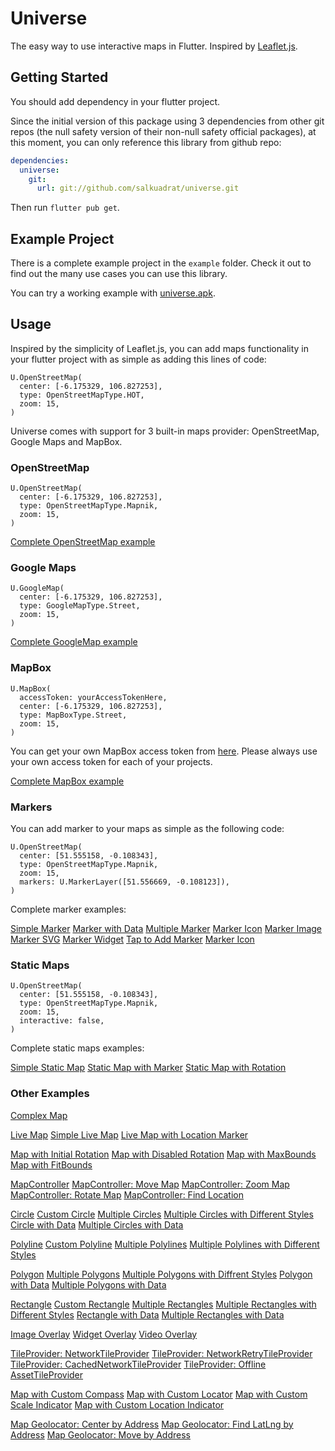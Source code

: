 # Universe

The easy way to use interactive maps in Flutter. 
Inspired by [Leaflet.js](https://leafletjs.com/).

## Getting Started

You should add dependency in your flutter project. 

Since the initial version of this package using 3 dependencies from other git repos (the null safety version of their non-null safety official packages), at this moment, you can only reference this library from github repo:

```yaml
dependencies:
  universe:
    git: 
      url: git://github.com/salkuadrat/universe.git
```

Then run `flutter pub get`.

## Example Project

There is a complete example project in the `example` folder. 
Check it out to find out the many use cases you can use this library.

You can try a working example with [universe.apk](universe.apk).

## Usage

Inspired by the simplicity of Leaflet.js, you can add maps functionality in your flutter project with as simple as adding this lines of code:

```
U.OpenStreetMap(
  center: [-6.175329, 106.827253],
  type: OpenStreetMapType.HOT,
  zoom: 15,
)
```

Universe comes with support for 3 built-in maps provider: OpenStreetMap, Google Maps and MapBox.

### OpenStreetMap

```
U.OpenStreetMap(
  center: [-6.175329, 106.827253],
  type: OpenStreetMapType.Mapnik,
  zoom: 15,
)
```

[Complete OpenStreetMap example](example/lib/src/map_provider/osm.dart)


### Google Maps 

```
U.GoogleMap(
  center: [-6.175329, 106.827253],
  type: GoogleMapType.Street,
  zoom: 15,
)
```

[Complete GoogleMap example](example/lib/src/map_provider/google.dart)


### MapBox

```
U.MapBox(
  accessToken: yourAccessTokenHere,
  center: [-6.175329, 106.827253],
  type: MapBoxType.Street,
  zoom: 15,
)
```

You can get your own MapBox access token from [here](https://account.mapbox.com/access-tokens/). Please always use your own access token for each of your projects.

[Complete MapBox example](example/lib/src/map_provider/mapbox.dart)

### Markers 

You can add marker to your maps as simple as the following code:

```
U.OpenStreetMap(
  center: [51.555158, -0.108343],
  type: OpenStreetMapType.Mapnik,
  zoom: 15,
  markers: U.MarkerLayer([51.556669, -0.108123]),
)
```

Complete marker examples:

[Simple Marker](example/lib/src/marker/default.dart)
[Marker with Data](example/lib/src/marker/data.dart)
[Multiple Marker](example/lib/src/marker/multi.dart)
[Marker Icon](example/lib/src/marker/icon.dart)
[Marker Image](example/lib/src/marker/image.dart)
[Marker SVG](example/lib/src/marker/svg.dart)
[Marker Widget](example/lib/src/marker/widget.dart)
[Tap to Add Marker](example/lib/src/marker/add.dart)
[Marker Icon](example/lib/src/marker/icon.dart)

### Static Maps

```
U.OpenStreetMap(
  center: [51.555158, -0.108343],
  type: OpenStreetMapType.Mapnik,
  zoom: 15,
  interactive: false,
)
```

Complete static maps examples:

[Simple Static Map](example/lib/src/static/simple.dart)
[Static Map with Marker](example/lib/src/static/marker.dart)
[Static Map with Rotation](example/lib/src/static/rotate.dart)

### Other Examples 

[Complex Map](example/lib/src/home.dart)

[Live Map](example/lib/src/live/default.dart)
[Simple Live Map](example/lib/src/live/simple.dart)
[Live Map with Location Marker](example/lib/src/live/marker.dart)

[Map with Initial Rotation](example/lib/src/rotation/initial.dart)
[Map with Disabled Rotation](example/lib/src/rotation/disable.dart)
[Map with MaxBounds](example/lib/src/bounds/maxbounds.dart)
[Map with FitBounds](example/lib/src/bounds/fitbounds.dart)

[MapController](example/lib/src/controller/simple.dart)
[MapController: Move Map](example/lib/src/controller/move.dart)
[MapController: Zoom Map](example/lib/src/controller/zoom.dart)
[MapController: Rotate Map](example/lib/src/controller/rotate.dart)
[MapController: Find Location](example/lib/src/controller/locate.dart)

[Circle](example/lib/src/circle/simple.dart)
[Custom Circle](example/lib/src/circle/custom.dart)
[Multiple Circles](example/lib/src/circle/multi.dart)
[Multiple Circles with Different Styles](example/lib/src/circle/multistyles.dart)
[Circle with Data](example/lib/src/circle/data.dart)
[Multiple Circles with Data](example/lib/src/circle/multidata.dart)

[Polyline](example/lib/src/polyline/simple.dart)
[Custom Polyline](example/lib/src/polyline/custom.dart)
[Multiple Polylines](example/lib/src/polyline/multi.dart)
[Multiple Polylines with Different Styles](example/lib/src/polyline/multistyles.dart)

[Polygon](example/lib/src/polygon/simple.dart)
[Multiple Polygons](example/lib/src/polygon/multi.dart)
[Multiple Polygons with Diffrent Styles](example/lib/src/polygon/multistyles.dart)
[Polygon with Data](example/lib/src/polygon/data.dart)
[Multiple Polygons with Data](example/lib/src/polygon/multidata.dart)

[Rectangle](example/lib/src/rectangle/simple.dart)
[Custom Rectangle](example/lib/src/rectangle/custom.dart)
[Multiple Rectangles](example/lib/src/rectangle/multi.dart)
[Multiple Rectangles with Different Styles](example/lib/src/rectangle/multistyles.dart)
[Rectangle with Data](example/lib/src/rectangle/data.dart)
[Multiple Rectangles with Data](example/lib/src/rectangle/multidata.dart)

[Image Overlay](example/lib/src/overlay/image.dart)
[Widget Overlay](example/lib/src/overlay/widget.dart)
[Video Overlay](example/lib/src/overlay/video.dart)

[TileProvider: NetworkTileProvider](example/lib/src/tile_provider/network.dart)
[TileProvider: NetworkRetryTileProvider](example/lib/src/tile_provider/retry.dart)
[TileProvider: CachedNetworkTileProvider](example/lib/src/tile_provider/cached.dart)
[TileProvider: Offline AssetTileProvider](example/lib/src/tile_provider/asset.dart)

[Map with Custom Compass](example/lib/src/control/compass.dart)
[Map with Custom Locator](example/lib/src/control/locator.dart)
[Map with Custom Scale Indicator](example/lib/src/control/scale.dart)
[Map with Custom Location Indicator](example/lib/src/control/location_indicator.dart)

[Map Geolocator: Center by Address](example/lib/src/geolocator/center.dart)
[Map Geolocator: Find LatLng by Address](example/lib/src/geolocator/finder.dart)
[Map Geolocator: Move by Address](example/lib/src/geolocator/move.dart)